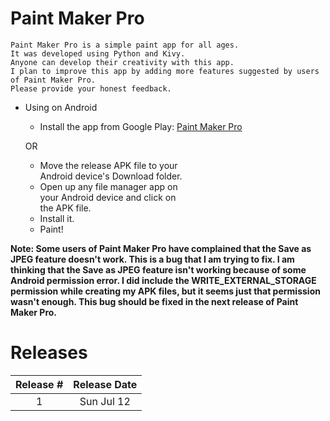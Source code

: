 # Paint Maker Pro

```
Paint Maker Pro is a simple paint app for all ages.  
It was developed using Python and Kivy.  
Anyone can develop their creativity with this app.  
I plan to improve this app by adding more features suggested by users of Paint Maker Pro.  
Please provide your honest feedback.
```

* Using on Android
  * Install the app from Google Play: [Paint Maker Pro](https://play.google.com/store/apps/details?id=pranav.pooruli.pmp)
  
  OR
  
  * Move the release APK file to your  
  Android device's Download folder.
  * Open up any file manager app on  
  your Android device and click on  
  the APK file.
  * Install it.
  * Paint!

**Note: Some users of Paint Maker Pro have complained that the Save as JPEG feature doesn't work. This is a bug that I am trying to fix. I am thinking that the Save as JPEG feature isn't working because of some Android permission error. I did include the WRITE_EXTERNAL_STORAGE permission while creating my APK files, but it seems just that permission wasn't enough. This bug should be fixed in the next release of Paint Maker Pro.**

# Releases
|Release #|Release Date|
|:-:|:-:|
|1|Sun Jul 12|
